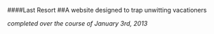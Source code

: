 ####Last Resort
##A website designed to trap unwitting vacationers

_completed over the course of January 3rd, 2013_
